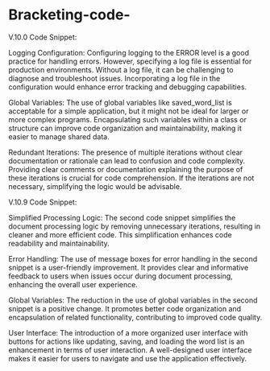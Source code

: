 # Bracketing-code-
V.10.0 Code Snippet:

Logging Configuration: Configuring logging to the ERROR level is a good practice for handling errors. However, specifying a log file is essential for production environments. Without a log file, it can be challenging to diagnose and troubleshoot issues. Incorporating a log file in the configuration would enhance error tracking and debugging capabilities.

Global Variables: The use of global variables like saved_word_list is acceptable for a simple application, but it might not be ideal for larger or more complex programs. Encapsulating such variables within a class or structure can improve code organization and maintainability, making it easier to manage shared data.

Redundant Iterations: The presence of multiple iterations without clear documentation or rationale can lead to confusion and code complexity. Providing clear comments or documentation explaining the purpose of these iterations is crucial for code comprehension. If the iterations are not necessary, simplifying the logic would be advisable.

V.10.9 Code Snippet:

Simplified Processing Logic: The second code snippet simplifies the document processing logic by removing unnecessary iterations, resulting in cleaner and more efficient code. This simplification enhances code readability and maintainability.

Error Handling: The use of message boxes for error handling in the second snippet is a user-friendly improvement. It provides clear and informative feedback to users when issues occur during document processing, enhancing the overall user experience.

Global Variables: The reduction in the use of global variables in the second snippet is a positive change. It promotes better code organization and encapsulation of related functionality, contributing to improved code quality.

User Interface: The introduction of a more organized user interface with buttons for actions like updating, saving, and loading the word list is an enhancement in terms of user interaction. A well-designed user interface makes it easier for users to navigate and use the application effectively.
